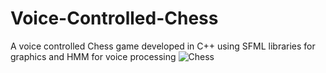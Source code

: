 # Voice-Controlled-Chess
A voice controlled Chess game developed in C++ using SFML libraries for graphics and HMM for voice processing
![Chess](https://user-images.githubusercontent.com/42466938/132587083-1606e8fd-ed0a-47e9-a755-bef9b3343d11.png)

